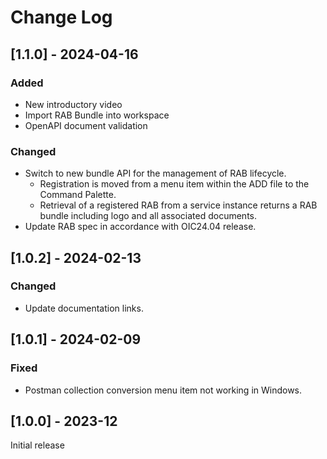 # Change Log

## [1.1.0] - 2024-04-16

### Added

- New introductory video
- Import RAB Bundle into workspace
- OpenAPI document validation

### Changed

- Switch to new bundle API for the management of RAB lifecycle.
  - Registration is moved from a menu item within the ADD file to the Command Palette.
  - Retrieval of a registered RAB from a service instance returns a RAB bundle including logo and all associated documents.
- Update RAB spec in accordance with OIC24.04 release.

## [1.0.2] - 2024-02-13

### Changed

- Update documentation links.

## [1.0.1] - 2024-02-09

### Fixed

- Postman collection conversion menu item not working in Windows.

## [1.0.0] - 2023-12

Initial release
